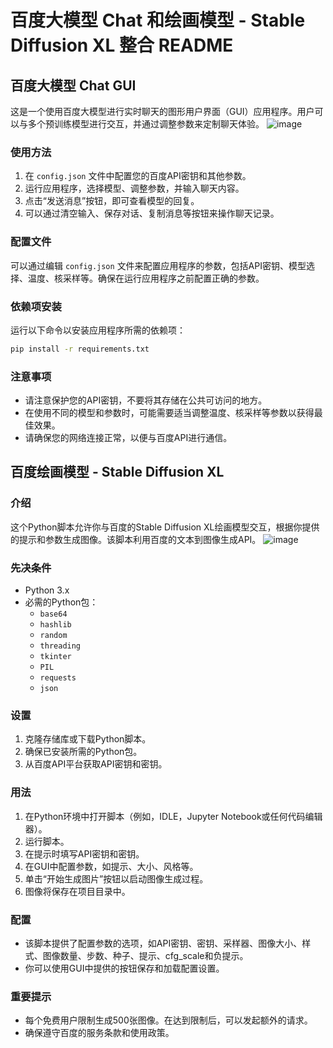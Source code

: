 # 百度大模型 Chat 和绘画模型 - Stable Diffusion XL 整合 README

## 百度大模型 Chat GUI

这是一个使用百度大模型进行实时聊天的图形用户界面（GUI）应用程序。用户可以与多个预训练模型进行交互，并通过调整参数来定制聊天体验。
![image](https://github.com/buwanyuanshen/ERNIE_Bot-SD-XL/assets/144007759/b759c68c-adcb-4eed-b4c2-ab0e3e0c2c78)


### 使用方法

1. 在 `config.json` 文件中配置您的百度API密钥和其他参数。
2. 运行应用程序，选择模型、调整参数，并输入聊天内容。
3. 点击“发送消息”按钮，即可查看模型的回复。
4. 可以通过清空输入、保存对话、复制消息等按钮来操作聊天记录。

### 配置文件

可以通过编辑 `config.json` 文件来配置应用程序的参数，包括API密钥、模型选择、温度、核采样等。确保在运行应用程序之前配置正确的参数。

### 依赖项安装

运行以下命令以安装应用程序所需的依赖项：

```bash
pip install -r requirements.txt
```

### 注意事项

- 请注意保护您的API密钥，不要将其存储在公共可访问的地方。
- 在使用不同的模型和参数时，可能需要适当调整温度、核采样等参数以获得最佳效果。
- 请确保您的网络连接正常，以便与百度API进行通信。

## 百度绘画模型 - Stable Diffusion XL

### 介绍

这个Python脚本允许你与百度的Stable Diffusion XL绘画模型交互，根据你提供的提示和参数生成图像。该脚本利用百度的文本到图像生成API。
![image](https://github.com/buwanyuanshen/ERNIE_Bot-SD-XL/assets/144007759/b44132a6-586f-4fac-841b-d6254c8d7742)


### 先决条件

- Python 3.x
- 必需的Python包：
  - `base64`
  - `hashlib`
  - `random`
  - `threading`
  - `tkinter`
  - `PIL`
  - `requests`
  - `json`

### 设置

1. 克隆存储库或下载Python脚本。
2. 确保已安装所需的Python包。
3. 从百度API平台获取API密钥和密钥。

### 用法

1. 在Python环境中打开脚本（例如，IDLE，Jupyter Notebook或任何代码编辑器）。
2. 运行脚本。
3. 在提示时填写API密钥和密钥。
4. 在GUI中配置参数，如提示、大小、风格等。
5. 单击“开始生成图片”按钮以启动图像生成过程。
6. 图像将保存在项目目录中。

### 配置

- 该脚本提供了配置参数的选项，如API密钥、密钥、采样器、图像大小、样式、图像数量、步数、种子、提示、cfg_scale和负提示。
- 你可以使用GUI中提供的按钮保存和加载配置设置。

### 重要提示

- 每个免费用户限制生成500张图像。在达到限制后，可以发起额外的请求。
- 确保遵守百度的服务条款和使用政策。
